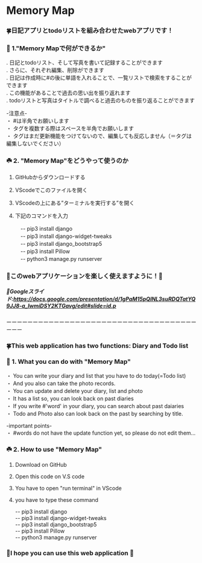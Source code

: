 # Memory Map<br>
### 🍀日記アプリとtodoリストを組み合わせたwebアプリです！<br>


### 🌱 1."Memory Mapで何ができるか"<br>
  . 日記とtodoリスト、そして写真を書いて記録することができます<br>
  . さらに、それぞれ編集、削除ができます<br>
  . 日記は作成時に#の後に単語を入れることで、一覧リストで検索をすることができます<br>
  . この機能があることで過去の思い出を振り返れます<br>
  . todoリストと写真はタイトルで調べると過去のものを振り返ることができます<br>

  -注意点-<br>
  ・ #は半角でお願いします<br>
  ・ タグを複数する際はスペースを半角でお願いします<br>
  ・ タグはまだ更新機能をつけてないので、編集しても反応しません（＝タグは編集しないでください）<br>


### ☘️ 2. "Memory Map"をどうやって使うのか<br>
 1. GitHubからダウンロードする<br>
 2. VScodeでこのファイルを開く<br>
 3. VScodeの上にある”ターミナルを実行する”を開く<br>
 4. 下記のコマンドを入力<br>

    　-- pip3 install django<br>
    　-- pip3 install django-widget-tweaks<br>
    　-- pip3 install django_bootstrap5<br>
    　-- pip3 install Pillow<br>
    　-- python3 manage.py runserver<br>

 ### 🌟このwebアプリケーションを楽しく使えますように！🌟 
 #####  🌿Googleスライド:https://docs.google.com/presentation/d/1gPaM15pQlNL3suRDQTatYQ9JJ8-a_lwmiDSY2KTGavg/edit#slide=id.p<br>
ーーーーーーーーーーーーーーーーーーーーーーーーーーーーーーーーーーーーーーー

### 🍀This web application has two functions: Diary and Todo list <br>   
### 🌱 1. What you can do with "Memory Map" <br>
  ・ You can write your diary and list that you have to do today(=Todo list)<br>
  ・ And you also can take the photo records.<br>
  ・ You can update and delete your diary, list and photo<br>
  ・ It has a list so, you can look back on past diaries<br>
  ・ If you write #'word' in your diary, you can search about past daiaries<br>
  ・ Todo and Photo also can look back on the past by searching by title.<br>

  -important points-<br>
  ・ #words do not have the update function yet, so please do not edit them...


### ☘️ 2. How to use "Memory Map" <br>
 1. Download on GitHub<br>
 2. Open this code on V.S code<br>
 3. You have to open "run terminal" in VScode<br>
 4. you have to type these command<br>
 
      -- pip3 install django<br>
      -- pip3 install django-widget-tweaks<br>
      -- pip3 install django_bootstrap5<br>
      -- pip3 install Pillow<br>
      -- python3 manage.py runserver<br>

### 🌟I hope you can use this web application 🌟  
    

 


